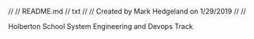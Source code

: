 //
// README.md
// txt
//
// Created by Mark Hedgeland on 1/29/2019
//
//

Holberton School System Engineering and Devops Track 